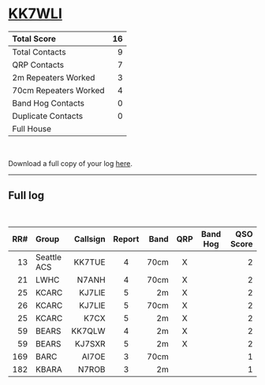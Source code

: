 # [KK7WLI](https://www.qrz.com/db/KK7WLI)

| Total Score           |   16 |
|:----------------------|-----:|
| Total Contacts        |    9 |
| QRP Contacts          |    7 |
| 2m Repeaters Worked   |    3 |
| 70cm Repeaters Worked |    4 |
| Band Hog Contacts     |    0 |
| Duplicate Contacts    |    0 |
| Full House            |      |

<br />

Download a full copy of your log [here](/results/[KK7WLI](https://www.qrz.com/db/KK7WLI)/log.csv).

---

## Full log

<br />

|   RR# | Group       |   Callsign |  Report  |   Band |  QRP  |  Band Hog  |   QSO Score |
|------:|:------------|-----------:|:--------:|-------:|:-----:|:----------:|------------:|
|    13 | Seattle ACS |     KK7TUE |    4     |   70cm |   X   |            |           2 |
|    21 | LWHC        |      N7ANH |    4     |   70cm |   X   |            |           2 |
|    25 | KCARC       |     KJ7LIE |    5     |     2m |   X   |            |           2 |
|    26 | KCARC       |     KJ7LIE |    5     |   70cm |   X   |            |           2 |
|    25 | KCARC       |       K7CX |    5     |     2m |   X   |            |           2 |
|    59 | BEARS       |     KK7QLW |    4     |     2m |   X   |            |           2 |
|    59 | BEARS       |     KJ7SXR |    5     |     2m |   X   |            |           2 |
|   169 | BARC        |      AI7OE |    3     |   70cm |       |            |           1 |
|   182 | KBARA       |      N7ROB |    3     |     2m |       |            |           1 |